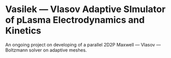 # Vasilek — Vlasov Adaptive SImulator of pLasma Electrodynamics and Kinetics

An ongoing project on developing of a parallel 2D2P Maxwell — Vlasov — Boltzmann solver on adaptive meshes.
